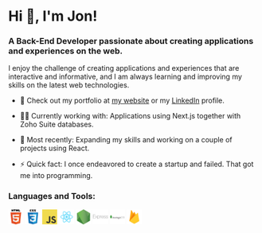 <h1 align="left">Hi 👋, I'm Jon!</h1>
<h3 align="left">A Back-End Developer passionate about creating applications and experiences on the web.</h3>
<p>I enjoy the challenge of creating applications and experiences that are interactive and informative, and I am always learning and improving my skills on the latest web technologies.</p>
<!-- <img align="right" width="300" src="https://64.media.tumblr.com/7e71f3316e44417e20e10ea3620c6a76/tumblr_my8dm6J64M1ro8ysbo1_500.gifv"> -->

- 👨 Check out my portfolio at [my website](https://moraesjon.github.io/cv-my-website/) or my [LinkedIn](https://linkedin.com/in/moraesjonathan) profile.

- 👨‍💻 Currently working with: Applications using Next.js together with Zoho Suite databases.

- 🌱 Most recently: Expanding my skills and working on a couple of projects using React.

<!-- - 📄 My resume can be found [here](https://www.linkedin.com/resume-builder/urn:li:fs_memberResume:21062681/). -->

- ⚡ Quick fact: I once endeavored to create a startup and failed. That got me into programming.

<h3 align="left">Languages and Tools:</h3>

<code><img height="30" src="https://raw.githubusercontent.com/github/explore/80688e429a7d4ef2fca1e82350fe8e3517d3494d/topics/html/html.png"></code>
<code><img height="30" src="https://raw.githubusercontent.com/github/explore/80688e429a7d4ef2fca1e82350fe8e3517d3494d/topics/css/css.png"></code>
<code><img height="30" src="https://raw.githubusercontent.com/github/explore/80688e429a7d4ef2fca1e82350fe8e3517d3494d/topics/javascript/javascript.png"></code>
<code><img height="30" src="https://raw.githubusercontent.com/github/explore/80688e429a7d4ef2fca1e82350fe8e3517d3494d/topics/react/react.png"></code>
<code><img height="30" src="https://raw.githubusercontent.com/github/explore/80688e429a7d4ef2fca1e82350fe8e3517d3494d/topics/nodejs/nodejs.png"></code>
<code><img height="30" src="https://raw.githubusercontent.com/github/explore/80688e429a7d4ef2fca1e82350fe8e3517d3494d/topics/express/express.png"></code>
<code><img height="30" src="https://raw.githubusercontent.com/github/explore/80688e429a7d4ef2fca1e82350fe8e3517d3494d/topics/mongodb/mongodb.png"></code>
<code><img height="30" src="https://raw.githubusercontent.com/github/explore/80688e429a7d4ef2fca1e82350fe8e3517d3494d/topics/firebase/firebase.png"></code>

